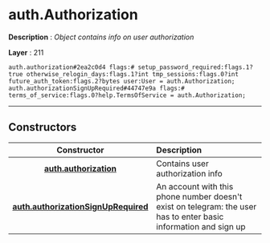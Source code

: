 # auth.Authorization

**Description** : *Object contains info on user authorization*

**Layer** : 211

```tl
auth.authorization#2ea2c0d4 flags:# setup_password_required:flags.1?true otherwise_relogin_days:flags.1?int tmp_sessions:flags.0?int future_auth_token:flags.2?bytes user:User = auth.Authorization;
auth.authorizationSignUpRequired#44747e9a flags:# terms_of_service:flags.0?help.TermsOfService = auth.Authorization;
```

---

## Constructors

| Constructor | Description |
| :---: | :--- |
| [**auth.authorization**](constructor/auth.authorization) | Contains user authorization info |
| [**auth.authorizationSignUpRequired**](constructor/auth.authorizationSignUpRequired) | An account with this phone number doesn't exist on telegram: the user has to enter basic information and sign up |
